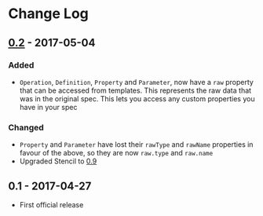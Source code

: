 # Change Log

## [0.2] - 2017-05-04
### Added
- `Operation`, `Definition`, `Property` and `Parameter`, now have a `raw` property that can be accessed from templates. This represents the raw data that was in the original spec. This lets you access any custom properties you have in your spec

### Changed
- `Property` and `Parameter` have lost their `rawType` and `rawName` properties in favour of the above, so they are now `raw.type` and `raw.name`
- Upgraded Stencil to [0.9](https://github.com/kylef/Stencil/releases/tag/0.9.0)

## 0.1 - 2017-04-27
- First official release

[0.3]: https://github.com/yonaskolb/SwagGen/compare/0.2...0.3
[0.2]: https://github.com/yonaskolb/SwagGen/compare/0.1...0.2
